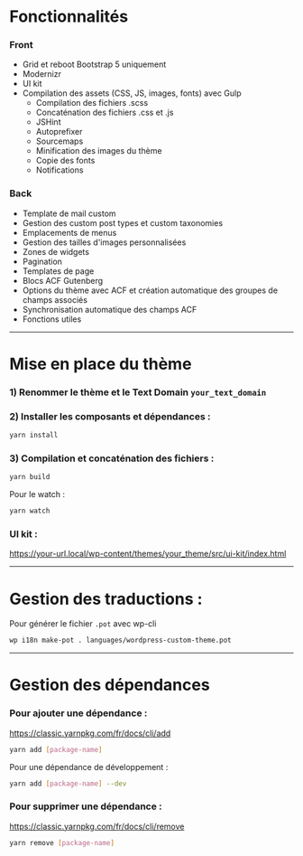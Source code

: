 # Fonctionnalités

### Front
- Grid et reboot Bootstrap 5 uniquement
- Modernizr
- UI kit
- Compilation des assets (CSS, JS, images, fonts) avec Gulp
    - Compilation des fichiers .scss
    - Concaténation des fichiers .css et .js
    - JSHint
    - Autoprefixer
    - Sourcemaps
    - Minification des images du thème
    - Copie des fonts
    - Notifications
    
### Back
- Template de mail custom
- Gestion des custom post types et custom taxonomies
- Emplacements de menus
- Gestion des tailles d'images personnalisées
- Zones de widgets
- Pagination
- Templates de page
- Blocs ACF Gutenberg
- Options du thème avec ACF et création automatique des groupes de champs associés
- Synchronisation automatique des champs ACF
- Fonctions utiles

___

# Mise en place du thème

### 1) Renommer le thème et le Text Domain `your_text_domain`

### 2) Installer les composants et dépendances :

```sh
yarn install
```

### 3) Compilation et concaténation des fichiers :

```sh
yarn build
```

Pour le watch :

```sh
yarn watch
```

### UI kit :
https://your-url.local/wp-content/themes/your_theme/src/ui-kit/index.html

___

# Gestion des traductions :
Pour générer le fichier `.pot` avec wp-cli
```sh
wp i18n make-pot . languages/wordpress-custom-theme.pot
```

___

# Gestion des dépendances

### Pour ajouter une dépendance :
https://classic.yarnpkg.com/fr/docs/cli/add

```sh
yarn add [package-name]
```

Pour une dépendance de développement :

```sh
yarn add [package-name] --dev
```

### Pour supprimer une dépendance :
https://classic.yarnpkg.com/fr/docs/cli/remove

```sh
yarn remove [package-name]
```
